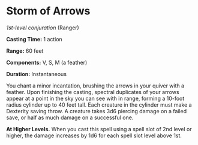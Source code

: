# Storm of Arrows
*1st-level conjuration* (Ranger)

**Casting Time:** 1 action

**Range:** 60 feet

**Components:** V, S, M (a feather)

**Duration:** Instantaneous

You chant a minor incantation, brushing the arrows in your quiver with a feather. Upon finishing the casting, spectral duplicates of your arrows appear at a point in the sky you can see with in range, forming a 10-foot radius cylinder up to 40 feet tall. Each creature in the cylinder must make a Dexterity saving throw. A creature takes 3d6 piercing damage on a failed save, or half as much damage on a successful one.

**At Higher Levels.** When you cast this spell using a spell slot of 2nd level or higher, the damage increases by 1d6 for each spell slot level above 1st.
